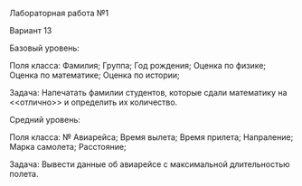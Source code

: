 Лабораторная работа №1

Вариант 13

Базовый уровень:

Поля класса:
Фамилия;
Группа;
Год рождения;
Оценка по физике;
Оценка по математике;
Оценка по истории;

Задача:
Напечатать фамилии студентов, которые сдали математику на <<отлично>> и определить их количество.

Средний уровень:

Поля класса:
№ Авиарейса;
Время вылета;
Время прилета;
Напраление;
Марка самолета;
Расстояние;

Задача:
Вывести данные об авиарейсе с максимальной длительностью полета.
